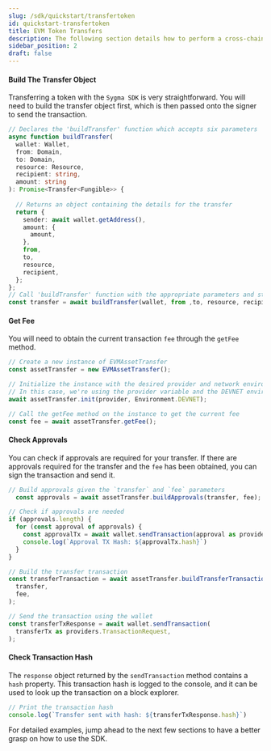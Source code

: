 ```yaml
---
slug: /sdk/quickstart/transfertoken
id: quickstart-transfertoken
title: EVM Token Transfers
description: The following section details how to perform a cross-chain token transfer.
sidebar_position: 2
draft: false
---
```


#### Build The Transfer Object

Transferring a token with the `Sygma SDK` is very straightforward. You will need to build the transfer object first, which is then passed onto the signer to send the transaction.

```ts
// Declares the 'buildTransfer' function which accepts six parameters
async function buildTransfer(
  wallet: Wallet,
  from: Domain,
  to: Domain,
  resource: Resource,
  recipient: string,
  amount: string
): Promise<Transfer<Fungible>> {
  
  // Returns an object containing the details for the transfer
  return {
    sender: await wallet.getAddress(),
    amount: {
      amount,
    },
    from,
    to,
    resource,
    recipient,
  };
};
// Call 'buildTransfer' function with the appropriate parameters and stores the object in `transfer`
const transfer = await buildTransfer(wallet, from ,to, resource, recipient, amount);
```

#### Get Fee

You will need to obtain the current transaction `fee` through the `getFee` method.

```ts
// Create a new instance of EVMAssetTransfer
const assetTransfer = new EVMAssetTransfer();

// Initialize the instance with the desired provider and network environment
// In this case, we're using the provider variable and the DEVNET environment
await assetTransfer.init(provider, Environment.DEVNET);

// Call the getFee method on the instance to get the current fee
const fee = await assetTransfer.getFee();
```

#### Check Approvals 

You can check if approvals are required for your transfer. If there are approvals required for the transfer and the `fee` has been obtained, you can sign the transaction and send it.

```ts
// Build approvals given the `transfer` and `fee` parameters
  const approvals = await assetTransfer.buildApprovals(transfer, fee);

// Check if approvals are needed
if (approvals.length) {
  for (const approval of approvals) {
    const approvalTx = await wallet.sendTransaction(approval as providers.TransactionRequest);
    console.log(`Approval TX Hash: ${approvalTx.hash}`)
  }
}

// Build the transfer transaction
const transferTransaction = await assetTransfer.buildTransferTransaction(
  transfer,
  fee,
);

// Send the transaction using the wallet
const transferTxResponse = await wallet.sendTransaction(
  transferTx as providers.TransactionRequest,
);
```

#### Check Transaction Hash

The `response` object returned by the `sendTransaction` method contains a `hash` property. This transaction hash is logged to the console, and it can be used to look up the transaction on a block explorer.

```ts
// Print the transaction hash
console.log(`Transfer sent with hash: ${transferTxResponse.hash}`)
```

For detailed examples, jump ahead to the next few sections to have a better grasp on how to use the SDK.
